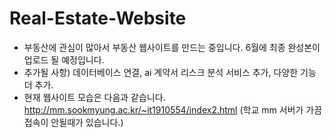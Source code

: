 # Real-Estate-Website
* 부동산에 관심이 많아서 부동산 웹사이트를 만드는 중입니다. 6월에 최종 완성본이 업로드 될 예정입니다. <br/>
* 추가될 사항) 데이터베이스 연결, ai 계약서 리스크 분석 서비스 추가, 다양한 기능 더 추가. <br/>
* 현재 웹사이트 모습은 다음과 같습니다. http://mm.sookmyung.ac.kr/~it1910554/index2.html (학교 mm 서버가 가끔 접속이 안될때가 있습니다.)
